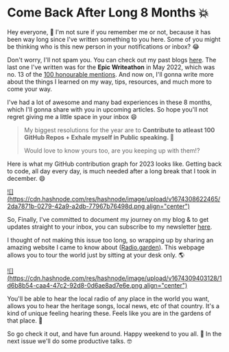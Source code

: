 # Come Back After Long 8 Months 💥

Hey everyone, 👋 I'm not sure if you remember me or not, because it has been way long since I've written something to you here. Some of you might be thinking who is this new person in your notifications or inbox? 😂

Don't worry, I'll not spam you. You can check out my past blogs [here](https://kumarsonsoff.hashnode.dev). The last one I've written was for the **Epic Writeathon** in May 2022, which was no. 13 of the [100 honourable mentions](https://townhall.hashnode.com/the-epic-hashnode-writeathon-the-winners#heading-100-honorable-mentions). And now on, I'll gonna write more about the things I learned on my way, tips, resources, and much more to come your way.

I've had a lot of awesome and many bad experiences in these 8 months, which I'll gonna share with you in upcoming articles. So hope you'll not regret giving me a little space in your inbox 😄

> My biggest resolutions for the year are to **Contribute to atleast 100 GitHub Repos + Exhale myself in Public speaking. 🎤**
> 
> Would love to know yours too, are you keeping up with them!?

Here is what my GitHub contribution graph for 2023 looks like. Getting back to code, all day every day, is much needed after a long break that I took in december. 😄

[![](https://cdn.hashnode.com/res/hashnode/image/upload/v1674308622465/2da7871b-0279-42a9-a2db-77967b76498d.png align="center")](https://github.com/kumarsonsoff3?tab=overview&from=2023-01-01&to=2023-01-21)

So, Finally, I've committed to document my journey on my blog & to get updates straight to your inbox, you can subscribe to my newsletter [here](https://kumarsonsoff.hashnode.dev/newsletter).

I thought of not making this issue too long, so wrapping up by sharing an amazing website I came to know about ([Radio.garden](https://radio.garden/)). This webpage allows you to tour the world just by sitting at your desk only. 🌎

[![](https://cdn.hashnode.com/res/hashnode/image/upload/v1674309403128/1d6b8b54-caa4-47c2-92d8-0d6ae8ad7e6e.png align="center")](https://radio.garden/)

You'll be able to hear the local radio of any place in the world you want, allows you to hear the heritage songs, local news, etc of that country. It's a kind of unique feeling hearing these. Feels like you are in the gardens of that place. 🥰

So go check it out, and have fun around. Happy weekend to you all. 🎉 In the next issue we'll do some productive talks. 🤓